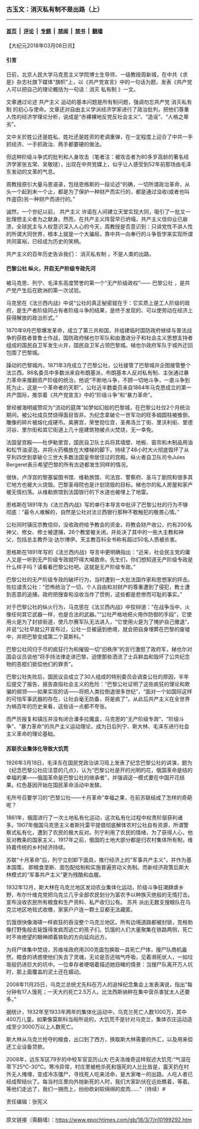 ### 古玉文：消灭私有制不是出路（上）

---

#### [首页](../../../..?n10199292) &nbsp;|&nbsp; [评论](../../../../../epoch-comment?n10199292) &nbsp;|&nbsp; [专题](../../../../../epoch-special?n10199292) &nbsp;|&nbsp; [禁闻](../../../../../epoch-news?n10199292) &nbsp;|&nbsp; [禁书](../../../../../books?n10199292) &nbsp;|&nbsp; [翻墙](https://github.com/gfw-breaker/nogfw/blob/master/README.md?n10199292)


<div class="post_content" id="artbody" itemprop="articleBody">
 <!-- article content begin -->
 <p>
  【大纪元2018年03月08日讯】
 </p>
 <h4>
  <strong>
   引言
  </strong>
 </h4>
 <p>
  日前，北京人民大学马克思主义学院博士生导师、一级教授周新城，在中共《求是》杂志社旗下媒体“旗帜”上，以《共产党宣言》中的一句话为题，发表《共产党人可以把自己的理论概括为一句话：消灭
  <ok href="http://cn.epochtimes.com/gb/tag/%E7%A7%81%E6%9C%89%E5%88%B6.html">
   私有制
  </ok>
  》一文。
 </p>
 <p>
  文章通过论述
  <ok href="https://www.epochtimes.com/gb/tag/%E5%85%B1%E4%BA%A7%E4%B8%BB%E4%B9%89.html">
   共产主义
  </ok>
  运动的基本问题是所有制问题，强调勿忘共产党
  <ok href="https://www.epochtimes.com/gb/tag/%E6%B6%88%E7%81%AD%E7%A7%81%E6%9C%89%E5%88%B6.html">
   消灭私有制
  </ok>
  的初心与使命。文章还对自由主义学派经济学家进行了政治批判，把他们尊重人性的经济学理论分析，说成是“赤裸裸地反党反社会主义”、“造谣”、“人格之卑劣”。
 </p>
 <p>
  文中关於姓公还是姓私、姓社还是姓资的老调重弹，在一定程度上迎合了中共一手抓经济、一手抓政治、两手都要硬的做法。
 </p>
 <p>
  但这种阶级斗争式的批判和人身攻击（笔者注：被攻击者为80多岁高龄的著名经济学家张五常、吴敬琏），出现在中共党媒上，似乎让人感受到52年前那场由毛泽东发动的文革的气息。
 </p>
 <p>
  周教授原引大量马恩语录，包括恩格斯的一段论述“的确，一切所谓政治革命，从头一个起到末一个止，都是为了保护一种财产而实行的，都是通过没收(或者也叫作盗窃)另一种财产而进行的。”
 </p>
 <p>
  诚然，一个世纪以前，
  <ok href="https://www.epochtimes.com/gb/tag/%E5%85%B1%E4%BA%A7%E4%B8%BB%E4%B9%89.html">
   共产主义
  </ok>
  许诺在人间建立天堂实现大同，吸引了一批又一批理想主义者为之献身。然而，在共产主义阵营早已坍塌，共产主义信仰业已崩溃，全球民主与人权意识深入人心的今天，周教授是否意识到：只讲党性不讲人性的所谓大同世界，根本上就是一个大骗局，靠中共一向奉行的斗争哲学来实现所谓共同富裕，已经成为历史的笑柄。
 </p>
 <p>
  共产主义的百年历史告诉我们：
  <ok href="https://www.epochtimes.com/gb/tag/%E6%B6%88%E7%81%AD%E7%A7%81%E6%9C%89%E5%88%B6.html">
   消灭私有制
  </ok>
  ，不是人类的出路。
 </p>
 <h4>
  <strong>
   <ok href="https://www.epochtimes.com/gb/tag/%E5%B7%B4%E9%BB%8E%E5%85%AC%E7%A4%BE.html">
    巴黎公社
   </ok>
   纵火，开启无产阶级专政先河
  </strong>
 </h4>
 <p>
  被马克思、列宁、毛泽东高度赞誉的第一个“无产阶级政权”——
  <ok href="https://www.epochtimes.com/gb/tag/%E5%B7%B4%E9%BB%8E%E5%85%AC%E7%A4%BE.html">
   巴黎公社
  </ok>
  ，是共产党产生后在欧洲的第一次试验。
 </p>
 <p>
  马克思在《法兰西内战》中说“公社的真正秘密就在于：它实质上是工人阶级的政府，是生产者阶级同占有者阶级斗争的结果，是终于发现的、可以使劳动在经济上获得解放的政治形式。”
 </p>
 <p>
  1870年9月巴黎爆发革命，成立了第三共和国，并组建临时国防政府继续与普法战争的获胜者普鲁士作战，国防政府梯也尔军队和由激进分子和社会主义思想支持者组成的国民自卫军发生火并，国民自卫军占领巴黎城。梯也尔政府军队于城外迂回包围了巴黎城。
 </p>
 <p>
  躁动的巴黎城内，1871年3月成立了巴黎公社，公社接管了巴黎城并企图接管整个法兰西。86名委员中多数派来自布朗基派，布朗基本人反对私有制、主张通过暴力革命来推翻资产阶级的统治，他说“不断地斗争，不顾一切地斗争，一直斗争到死为止，这是一个革命者的天职”。公社近半数委员来自1864年马克思成立的第一共产国际，推崇着《共产党宣言》中的“阶级斗争”和“暴力革命”。
 </p>
 <p>
  曾经被海明威赞叹为“流动的筵席”如梦如幻般的巴黎城，在巴黎公社仅2个月统治期间，被公社成员焚烧得面目皆非。为纪念拿破仑一世军功的旺多姆圆柱被推倒，雕像的碎片被熔化成硬币。奥赛宫，荣誉勋位宫，圣弗洛兰丁街、里沃利街、里德河谷、里尔街和其它街道上几十座建筑物被点火焚烧，无一幸免。
 </p>
 <p>
  法国皇宫殿——杜伊勒里宫，国民自卫队士兵将其墙壁、地板、窗帘和木制品用油和松节油浸泡，并将火药桶放在大楼梯的脚下。持续了48小时大火彻底毁坏了从亨利四世到拿破仑三世大多数法国皇帝居住过的宫殿。纵火者自卫队司令Jules Bergeret表示希望巴黎的所有古迹都发生同样的情况。
 </p>
 <p>
  很快，卢浮宫的黎塞留图书馆、维勒旅馆、司法宫、警察府、圣马丁剧院和很多其它地方也被大火烧毁。巴黎圣母院也是计划烧毁的目标。梯也尔的私人房屋和家产被无情扫荡。从维勒旅馆到法国银行的下水道也被埋上了地雷。
 </p>
 <p>
  恩格斯在1891年为《法兰西内战》写的单行本导言中批评了巴黎公社的行为不够彻底：“最令人难解的，自然是公社对法兰西银行那种不敢触犯的敬畏心情。”
 </p>
 <p>
  公社同时镇压宗教信仰，没收政府给予教会的资金，将教会财产收公，约有200名神父、修女、修士被逮捕，26个教堂被关闭，并处决了其中的一些大主教和神父，包括总主教乔治‧达尔博伊。天主教百科全书称有超过50名人质被杀害。
 </p>
 <p>
  恩格斯在1891年写的《法兰西内战》导言中更明确指出：“近来，社会民主党的庸人又是一听到无产阶级专政就吓得大喊救命。先生们，你们想知道无产阶级专政是什么样子吗？请看看巴黎公社吧。这就是无产阶级专政。”
 </p>
 <p>
  巴黎公社的无产阶级专政的破坏行为，当时遭到一大批法国作家和思想家的抨击。佐拉谴责公社：“恐怖统治了一切，个人自由和对财产的尊重遭到了侵犯，教士遭到恶意的追捕，政府把搜查和没收当作了惯例，这些都是悲惨而可耻的事实。”
 </p>
 <p>
  对于巴黎公社的纵火行为，马克思在《法兰西内战》中狡辩道：“在战争当中，火像任何其它武器一样，也是合法的武器。”“公社严格地把火用作防御的手段”，它使用火是为了封锁街道，使凡尔赛军队无法进入，“它使用火是为了掩护自己撤退”，并说“公社早就公开宣布过，公社一旦被逼到绝境，就会把自身埋葬在巴黎的废墟中，并把巴黎变成第二个莫斯科。”
 </p>
 <p>
  巴黎公社同归于尽的疯狂行为和摧毁一切“旧秩序”的言行激怒了政府军，梯也尔对国会议员说他“将手持法律走进巴黎，迫使那些洒流了士兵鲜血和毁坏了公共纪念物的恶棍们抵偿他们的罪责”。
 </p>
 <p>
  巴黎公社失败后，国民议会成立了30人组成的特别委员会调查公社的原因，半年后提交了报告，报告直指社会主义的危险：“巴黎公社证明了这些疯狂的理论和欺骗的纲领——如果实现的话——将把人类拉倒退很多世纪”，“面对一个如国际这样的可怕军事武器的存在，让社会毫无防备，将是疯了”。从此后共产主义在全世界为祸百年的历史来看，这些话一点都不夸张。
 </p>
 <p>
  而严厉报复和镇压并没有闭合潘多拉魔盒，马克思的“无产阶级专政”、“阶级斗争”、“暴力革命”的共产主义运动理论，成为日后列宁、斯大林、毛泽东进行社会主义革命的理论基础。
 </p>
 <h4>
  <strong>
   苏联农业集体化导致大饥荒
  </strong>
 </h4>
 <p>
  1926年3月18日，毛泽东在国民党政治讲习班上发表了纪念巴黎公社的讲演，题为《纪念巴黎公社应注意的几点》，认为“巴黎公社是开的光明的花，俄国革命是结的幸福的果——俄国革命是巴黎公社的继承者”，并强调这一模式要在中国开花结果。红色基因开始在国民革命活动中发酵。
 </p>
 <p>
  毛所号召要学习的“巴黎公社——十月革命”幸福之果，在前苏联结成了怎样的奇葩呢？
 </p>
 <p>
  1861年，俄国进行了一次土地私有化运动，这次私有化过程中权贵阶层获利诸多。1907年俄国马克思主义者斯托雷平提倡彻底解体农村公社自有资源，所谓警察式私有化，遭到了农民的极大反对。列宁利用了农民的情绪，为了获得人心，他反对教条的国家主义，1917年之前，俄国的土地大部分都是归农村集体所有制，维持着传统的乡村经济持续。
 </p>
 <p>
  苏联“十月革命”后，列宁立刻卸下面具，推行经济上的“军事共产主义”，并作为基本国策， 即粮食垄断、面包配给制和实施普遍劳动义务制。而新经济政策后斯大林模式的“军事共产主义”更为残酷和血腥。
 </p>
 <p>
  1932年12月，斯大林在乌克兰地区发动农业集体化运动，阶级斗争狂潮肆虐乡野，布尔什维克党把乌克兰几乎全部农民划分为富农予以种族灭绝般的无情打击。宣布没收农民所有粮食和生产资料、私产收归公有。
  <ok href="https://www.epochtimes.com/gb/tag/%E8%8B%8F%E5%85%B1.html">
   苏共
  </ok>
  派出无数支搜粮队在乌克兰地区地毯式收缴，家家户户连一颗土豆都无法藏匿。
 </p>
 <p>
  饥饿很快像海啸一样疯狂的吞没整个乌克兰地区。所有边境道路都被封锁，克格勃像打野兔般击毙饿得发疯而逃亡的孩子们。饥饿的人们大量聚集在铁路两侧，死亡时不肯绝望的眼神顺着铁轨的方向延向远方。
 </p>
 <p>
  为将尸体集中焚烧，苏维埃政府用200克面包换取一具死亡尸体，搜尸队商机盎然，粮食的诱惑使他们失去了灵魂，无论是否还喘气呼吸，见着濒死状人，一如垃圾般扔进巨大的坑中。一位幸存者哽咽着描述她目睹的情景：当搜尸队离开万人坑时，那上面覆盖的泥土还在蠕动。
 </p>
 <p>
  2008年11月25日，乌克兰总统尤先科在万人的追悼纪念集会上发表演说，指出“每分钟有17人饿死；一天大约死亡2.5万人。比法西斯纳粹在集中营杀害犹太人还要多。”
 </p>
 <p>
  据统计，1932年至1933年两年的集体化运动中，乌克兰死亡人数1000万，其中400万儿童。如果像莫斯科当局所说的，大饥荒不是针对乌克兰，集体农庄运动造成至少3000万以上人数死亡。
 </p>
 <p>
  斯大林从乌克兰抢夺的粮食，出口到了西方，换取斯大林需要的外汇，以及用来偿还工业设备贷款。
 </p>
 <p>
  2008年，远东军区79岁的中校军官亚历山大·巴夫洛维奇这样叙述大饥荒:“气温在零下25℃-30℃。寒冷异常，村庄里被枪杀死和饿死的人比比皆是，露天扔在村外无人掩埋，变成冷冻僵尸。寻找死人吃来活命，是大家唯一的出路。人吃人者已经成帮结伙了。每当村庄里向外抛新死的人时，我们大家趴伏在远处瞧着，等着。等他们走远了，我们一拥而上，纷纷砍剁软绵绵的皮肉……”（待续）#
 </p>
 <p>
  责任编辑：张宪义
 </p>
 <!-- article content end -->
 <div id="below_article_ad">
 </div>
</div>


---

原文链接（需翻墙）：https://www.epochtimes.com/gb/18/3/7/n10199292.htm